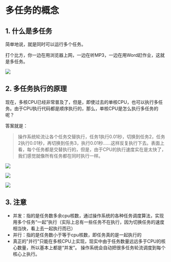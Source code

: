 # 多任务的概念

## 1. 什么是多任务

简单地说，就是同时可以运行多个任务。

打个比方，你一边在用浏览器上网，一边在听MP3，一边在用Word赶作业，这就是多任务。

![](https://cdn.itprojects.cn/iotimg/bpqrv.png)

## 2. 多任务执行的原理

现在，多核CPU已经非常普及了，但是，即使过去的单核CPU，也可以执行多任务。由于CPU执行代码都是顺序执行的，那么，单核CPU是怎么执行多任务的呢？

答案就是：

> 操作系统轮流让各个任务交替执行，任务1执行0.01秒，切换到任务2，任务2执行0.01秒，再切换到任务3，执行0.01秒……这样反复执行下去。表面上看，每个任务都是交替执行的，但是，由于CPU的执行速度实在是太快了，我们感觉就像所有任务都在同时执行一样。

![](https://cdn.itprojects.cn/iotimg/bzisr.jpg)

![](https://cdn.itprojects.cn/iotimg/qw55o.gif)

![](https://cdn.itprojects.cn/iotimg/1n8oy.gif)





## 3. 注意

* 并发：指的是任务数多余cpu核数，通过操作系统的各种任务调度算法，实现用多个任务“一起”执行（实际上总有一些任务不在执行，因为切换任务的速度相当快，看上去一起执行而已）
* 并行：指的是任务数小于等于cpu核数，即任务真的是一起执行的
* 真正的"并行"只能在多核CPU上实现，现实中由于任务数量远远多于CPU的核心数量，所以基本上都是“并发”。 操作系统会自动把很多任务轮流调度到每个核心上执行。